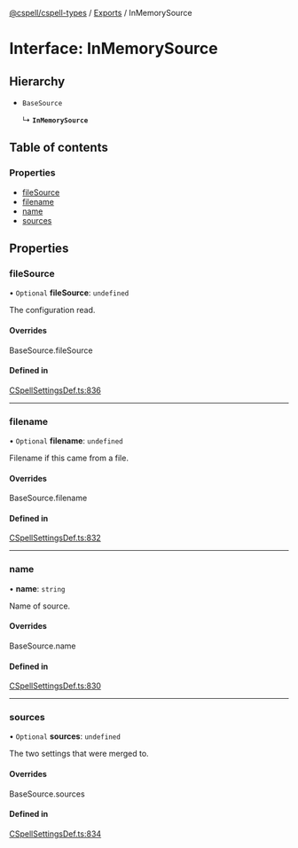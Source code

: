[@cspell/cspell-types](../README.md) / [Exports](../modules.md) / InMemorySource

# Interface: InMemorySource

## Hierarchy

- `BaseSource`

  ↳ **`InMemorySource`**

## Table of contents

### Properties

- [fileSource](InMemorySource.md#filesource)
- [filename](InMemorySource.md#filename)
- [name](InMemorySource.md#name)
- [sources](InMemorySource.md#sources)

## Properties

### fileSource

• `Optional` **fileSource**: `undefined`

The configuration read.

#### Overrides

BaseSource.fileSource

#### Defined in

[CSpellSettingsDef.ts:836](https://github.com/streetsidesoftware/cspell/blob/46c1e4f/packages/cspell-types/src/CSpellSettingsDef.ts#L836)

___

### filename

• `Optional` **filename**: `undefined`

Filename if this came from a file.

#### Overrides

BaseSource.filename

#### Defined in

[CSpellSettingsDef.ts:832](https://github.com/streetsidesoftware/cspell/blob/46c1e4f/packages/cspell-types/src/CSpellSettingsDef.ts#L832)

___

### name

• **name**: `string`

Name of source.

#### Overrides

BaseSource.name

#### Defined in

[CSpellSettingsDef.ts:830](https://github.com/streetsidesoftware/cspell/blob/46c1e4f/packages/cspell-types/src/CSpellSettingsDef.ts#L830)

___

### sources

• `Optional` **sources**: `undefined`

The two settings that were merged to.

#### Overrides

BaseSource.sources

#### Defined in

[CSpellSettingsDef.ts:834](https://github.com/streetsidesoftware/cspell/blob/46c1e4f/packages/cspell-types/src/CSpellSettingsDef.ts#L834)
